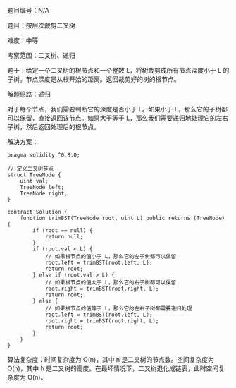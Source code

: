 题目编号：N/A

题目：按层次裁剪二叉树

难度：中等

考察范围：二叉树、递归

题干：给定一个二叉树的根节点和一个整数 L，将树裁剪成所有节点深度小于 L 的子树。节点深度是从根开始的距离。返回裁剪好的树的根节点。

解题思路：递归

对于每个节点，我们需要判断它的深度是否小于 L。如果小于 L，那么它的子树都可以保留，直接返回该节点。如果大于等于 L，那么我们需要递归地处理它的左右子树，然后返回处理后的根节点。

解决方案：

```solidity
pragma solidity ^0.8.0;

// 定义二叉树节点
struct TreeNode {
    uint val;
    TreeNode left;
    TreeNode right;
}

contract Solution {
    function trimBST(TreeNode root, uint L) public returns (TreeNode) {
        if (root == null) {
            return null;
        }
        if (root.val < L) {
            // 如果根节点的值小于 L，那么它的左子树都可以保留
            root.left = trimBST(root.left, L);
            return root;
        } else if (root.val > L) {
            // 如果根节点的值大于 L，那么它的右子树都可以保留
            root.right = trimBST(root.right, L);
            return root;
        } else {
            // 如果根节点的值等于 L，那么它的左右子树都需要递归处理
            root.left = trimBST(root.left, L);
            root.right = trimBST(root.right, L);
            return root;
        }
    }
}
```

算法复杂度：时间复杂度为 O(n)，其中 n 是二叉树的节点数。空间复杂度为 O(h)，其中 h 是二叉树的高度。在最坏情况下，二叉树退化成链表，此时空间复杂度为 O(n)。